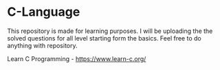 # C-Language

This repository is made for learning purposes. I will be uploading the the solved questions for all level starting form the basics.
Feel free to do anything with repository.

Learn C Programming - https://www.learn-c.org/

